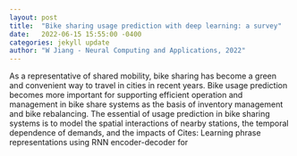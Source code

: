 ```yaml
---
layout: post
title:  "Bike sharing usage prediction with deep learning: a survey"
date:   2022-06-15 15:55:00 -0400
categories: jekyll update
author: "W Jiang - Neural Computing and Applications, 2022"
---
```

As a representative of shared mobility, bike sharing has become a green and convenient way to travel in cities in recent years. Bike usage prediction becomes more important for supporting efficient operation and management in bike share systems as the basis of inventory management and bike rebalancing. The essential of usage prediction in bike sharing systems is to model the spatial interactions of nearby stations, the temporal dependence of demands, and the impacts of  Cites: Learning phrase representations using RNN encoder-decoder for